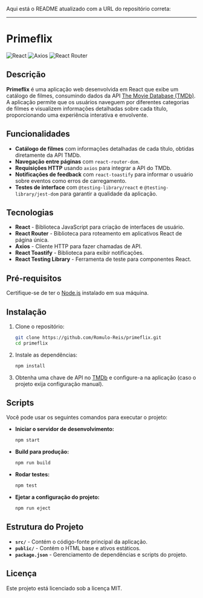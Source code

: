 Aqui está o README atualizado com a URL do repositório correta:

---

# Primeflix

![React](https://img.shields.io/badge/React-18.3.1-blue.svg) ![Axios](https://img.shields.io/badge/Axios-1.7.7-blue.svg) ![React Router](https://img.shields.io/badge/React%20Router-6.28.0-blue.svg)

## Descrição

**Primeflix** é uma aplicação web desenvolvida em React que exibe um catálogo de filmes, consumindo dados da API [The Movie Database (TMDb)](https://www.themoviedb.org/). A aplicação permite que os usuários naveguem por diferentes categorias de filmes e visualizem informações detalhadas sobre cada título, proporcionando uma experiência interativa e envolvente.

## Funcionalidades

- **Catálogo de filmes** com informações detalhadas de cada título, obtidas diretamente da API TMDb.
- **Navegação entre páginas** com `react-router-dom`.
- **Requisições HTTP** usando `axios` para integrar a API do TMDb.
- **Notificações de feedback** com `react-toastify` para informar o usuário sobre eventos como erros de carregamento.
- **Testes de interface** com `@testing-library/react` e `@testing-library/jest-dom` para garantir a qualidade da aplicação.

## Tecnologias

- **React** - Biblioteca JavaScript para criação de interfaces de usuário.
- **React Router** - Biblioteca para roteamento em aplicativos React de página única.
- **Axios** - Cliente HTTP para fazer chamadas de API.
- **React Toastify** - Biblioteca para exibir notificações.
- **React Testing Library** - Ferramenta de teste para componentes React.

## Pré-requisitos

Certifique-se de ter o [Node.js](https://nodejs.org/) instalado em sua máquina.

## Instalação

1. Clone o repositório:

   ```bash
   git clone https://github.com/Romulo-Reis/primeflix.git
   cd primeflix
   ```

2. Instale as dependências:

   ```bash
   npm install
   ```

3. Obtenha uma chave de API no [TMDb](https://www.themoviedb.org/documentation/api) e configure-a na aplicação (caso o projeto exija configuração manual).

## Scripts

Você pode usar os seguintes comandos para executar o projeto:

- **Iniciar o servidor de desenvolvimento:**

  ```bash
  npm start
  ```

- **Build para produção:**

  ```bash
  npm run build
  ```

- **Rodar testes:**

  ```bash
  npm test
  ```

- **Ejetar a configuração do projeto:**

  ```bash
  npm run eject
  ```

## Estrutura do Projeto

- **`src/`** - Contém o código-fonte principal da aplicação.
- **`public/`** - Contém o HTML base e ativos estáticos.
- **`package.json`** - Gerenciamento de dependências e scripts do projeto.

## Licença

Este projeto está licenciado sob a licença MIT.